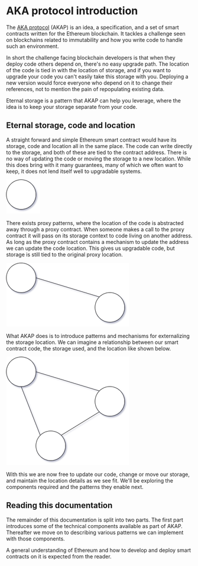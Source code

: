 # AKA protocol introduction

The [AKA protocol](https://akap.me) (AKAP) is an idea, a specification, and a set of smart contracts written for the Ethereum blockchain. It tackles a challenge seen on blockchains related to immutability and how you write code to handle such an environment.

In short the challenge facing blockchain developers is that when they deploy code others depend on, there's no easy upgrade path. The location of the code is tied in with the location of storage, and if you want to upgrade your code you can't easily take this storage with you. Deploying a new version would force everyone who depend on it to change their references, not to mention the pain of repopulating existing data.

Eternal storage is a pattern that AKAP can help you leverage, where the idea is to keep your storage separate from your code.

## Eternal storage, code and location

A straight forward and simple Ethereum smart contract would have its storage, code and location all in the same place. The code can write directly to the storage, and both of these are tied to the contract address. There is no way of updating the code or moving the storage to a new location. While this does bring with it many guarantees, many of which we often want to keep, it does not lend itself well to upgradable systems.

![All in one](img/all-in-one.png)

There exists proxy patterns, where the location of the code is abstracted away through a proxy contract. When someone makes a call to the proxy contract it will pass on its storage context to code living on another address. As long as the proxy contract contains a mechanism to update the address we can update the code location. This gives us upgradable code, but storage is still tied to the original proxy location.

![Code and location](img/code-location.png)

What AKAP does is to introduce patterns and mechanisms for externalizing the storage location. We can imagine a relationship between our smart contract code, the storage used, and the location like shown below.

![Storage, code, and location](img/storage-code-location.png)

With this we are now free to update our code, change or move our storage, and maintain the location details as we see fit. We'll be exploring the components required and the patterns they enable next.

## Reading this documentation

The remainder of this documentation is split into two parts. The first part introduces some of the technical components available as part of AKAP. Thereafter we move on to describing various patterns we can implement with those components.

A general understanding of Ethereum and how to develop and deploy smart contracts on it is expected from the reader.


